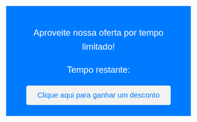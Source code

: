 <!DOCTYPE html>
<html lang="en">
<head>
  <meta charset="UTF-8">
  <meta name="viewport" content="width=device-width, initial-scale=1.0">
  <title>Produto Escolhido</title>
  <style>
    /* Estilos gerais */
    body {
      font-family: Arial, sans-serif;
      line-height: 1.6;
      text-align: center;
    }

    /* Estilos para dispositivos móveis */
    @media screen and (max-width: 768px) {
      .timer-section {
        background-color: #f2f2f2;
        padding: 20px;
      }

      .timer-text {
        font-size: 18px;
        color: #333;
      }

      .timer-button {
        padding: 10px 20px;
        font-size: 16px;
        background-color: #007bff;
        color: #fff;
        border: none;
        border-radius: 5px;
        cursor: pointer;
      }
    }

    /* Estilos para desktop */
    @media screen and (min-width: 769px) {
      .timer-section {
        background-color: #007bff;
        padding: 30px;
      }

      .timer-text {
        font-size: 24px;
        color: #fff;
      }

      .timer-button {
        padding: 15px 30px;
        font-size: 20px;
        background-color: #f2f2f2;
        color: #007bff;
        border: none;
        border-radius: 5px;
        cursor: pointer;
      }
    }
  </style>
</head>
<body>
  <!-- Seção do Timer -->
  <div class="timer-section">
    <p class="timer-text">Aproveite nossa oferta por tempo limitado!</p>
    <p class="timer-text">Tempo restante:</p>
    <div id="timer" class="timer-text"></div>
    <button class="timer-button" onclick="alert('Parabéns! Você ganhou um desconto!')">Clique aqui para ganhar um desconto</button>
  </div>

  <script>
    // Timer
    var countdownDate = new Date().getTime() + 3600000; // Defina aqui o tempo do timer em milissegundos (neste exemplo, 1 hora)
    var x = setInterval(function() {
      var now = new Date().getTime();
      var distance = countdownDate - now;
      var hours = Math.floor((distance % (1000 * 60 * 60 * 24)) / (1000 * 60 * 60));
      var minutes = Math.floor((distance % (1000 * 60 * 60)) / (1000 * 60));
      var seconds = Math.floor((distance % (1000 * 60)) / 1000);
      document.getElementById("timer").innerHTML = hours + "h " + minutes + "m " + seconds + "s ";
      if (distance < 0) {
        clearInterval(x);
        document.getElementById("timer").innerHTML = "EXPIRADO";
      }
    }, 1000);
  </script>
</body>
</html>
